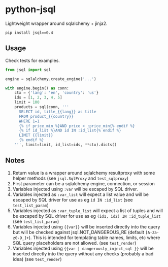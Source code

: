# python-jsql

Lightweight wrapper around sqlalchemy + jinja2.

```
pip install jsql==0.4
```

## Usage

Check tests for examples. 

```python
from jsql import sql

engine = sqlalchemy.create_engine('...')

with engine.begin() as conn:
    ctx = {'lang': 'en', 'country': 'us'}
    ids = [1, 2, 3, 4, 5]
    limit = 100
    products = sql(conn, '''
      SELECT id, title_{{lang}} as title
      FROM product_{{country}}
      WHERE 1=1
      {% if price_min %}AND price > :price_min{% endif %}
      {% if id_list %}AND id IN :id_list{% endif %}
      LIMIT {{limit}}
      {% endif %}
    ''', limit=limit, id_list=ids, **ctx).dicts()

```

## Notes

1) Return value is a wrapper around sqlalchemy resultproxy with some helper methods (see `jsql.SqlProxy` and `test_sqlproxy`)
1) First parameter can be a sqlalchemy engine, connection, or session
1) Variables injected using `:var` will be escaped by SQL driver.
1) Variables injected as `:var_list` will expect a list value and will be escaped by SQL driver for use as eg `id IN :id_list` (see `test_list_param`)
1) Variables injected as `:var_tuple_list` will expect a list of tuples and will be escaped by SQL driver for use as eg `(id1, id2) IN :id_tuple_list` (see `test_list_param`)
1) Variables injected using `{{var}}` will be inserted directly into the query but will be checked against jsql.NOT_DANGEROUS_RE (default `[A-Za-z0-9_]+`). This is intended for templating table names, limits, etc where SQL query placeholders are not allowed. (see `test_render`)
1) Variables injected using `{{var | dangerously_inject_sql }}` will be inserted directly into the query without any checks (probably a bad idea) (see `test_render`)

